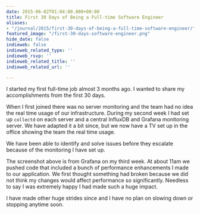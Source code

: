 ```yaml
---
date: 2015-06-02T01:04:00.000+00:00
title: First 30 Days of Being a Full-time Software Engineer
aliases:
- "/journal/2015/first-30-days-of-being-a-full-time-software-engineer/"
featured_image: "/first-30-days-software-engineer.png"
hide_date: false
indieweb: false
indieweb_related_type: ''
indieweb_rsvp: ''
indieweb_related_title: ''
indieweb_related_url: ''

---
```

I started my first full-time job almost 3 months ago. I wanted to share my accomplishments from the first 30 days.

<!--more-->

When I first joined there was no server monitoring and the team had no idea the real time usage of our infrastructure. During my second week I had set up `collectd` on each server and a central InfluxDB and Grafana monitoring server. We have adapted it a bit since, but we now have a TV set up in the office showing the team the real time usage.

We have been able to identify and solve issues before they escalate because of the monitoring I have set up.

The screenshot above is from Grafana on my third week. At about 11am we pushed code that included a bunch of performance enhancements I made to our application. We first thought something had broken because we did not think my changes would affect performance so significantly. Needless to say I was extremely happy I had made such a huge impact.

I have made other huge strides since and I have no plan on slowing down or stopping anytime soon.

